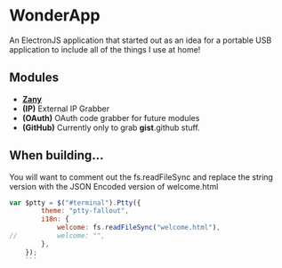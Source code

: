 # WonderApp
An ElectronJS application that started out as an idea for a portable USB application to include all of the things I use at home!

## Modules
- **[Zany](https://github.com/jnvm/zany)**
- **(IP)** External IP Grabber
- **(OAuth)** OAuth code grabber for future modules
- **(GitHub)** Currently only to grab __gist__.github stuff.

## When building...
You will want to comment out the fs.readFileSync and replace the string version with the JSON Encoded version of welcome.html
```js
var $ptty = $("#terminal").Ptty({
		theme: "ptty-fallout",
		i18n: {
			welcome: fs.readFileSync("welcome.html"),
//			welcome: "",
		},
	});
	```
